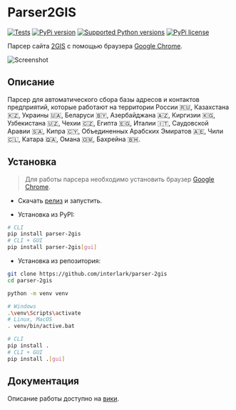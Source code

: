 # Parser2GIS
[![Tests](https://github.com/interlark/parser-2gis/actions/workflows/tests.yml/badge.svg)](https://github.com/interlark/parser-2gis/actions/workflows/tests.yml)
[![PyPi version](https://badgen.net/pypi/v/parser-2gis)](https://pypi.org/project/parser-2gis)
[![Supported Python versions](https://badgen.net/pypi/python/parser-2gis)](https://pypi.org/project/parser-2gis)
[![PyPi license](https://badgen.net/pypi/license/parser-2gis)](https://pypi.org/project/parser-2gis)

Парсер сайта [2GIS](https://2gis.ru/) с помощью браузера [Google Chrome](https://google.com/chrome).

![Screenshot](https://raw.githubusercontent.com/interlark/parser-2gis/main/assets/screenshots/main_and_settings.png)

## Описание
Парсер для автоматического сбора базы адресов и контактов предприятий, которые работают на территории
России 🇷🇺, Казахстана 🇰🇿, Украины 🇺🇦, Беларуси 🇧🇾,
Азербайджана 🇦🇿, Киргизии 🇰🇬, Узбекистана 🇺🇿, Чехии 🇨🇿, Египта 🇪🇬, Италии 🇮🇹, Саудовской Аравии 🇸🇦, Кипра 🇨🇾, Объединенных Арабских Эмиратов 🇦🇪, Чили 🇨🇱, Катара 🇶🇦, Омана 🇴🇲, Бахрейна 🇧🇭.

## Установка
> Для работы парсера необходимо установить браузер [Google Chrome](https://google.com/chrome).

- Скачать [релиз](https://github.com/interlark/parser-2gis/releases/latest) и запустить.

- Установка из PyPI:
```bash
# CLI
pip install parser-2gis
# CLI + GUI
pip install parser-2gis[gui]
```

- Установка из репозитория:
```bash
git clone https://github.com/interlark/parser-2gis
cd parser-2gis

python -m venv venv

# Windows
.\venv\Scripts\activate
# Linux, MacOS
. venv/bin/active.bat

# CLI
pip install .
# CLI + GUI
pip install .[gui]
```

## Документация
Описание работы доступно на [вики](https://github.com/interlark/parser-2gis/wiki).
